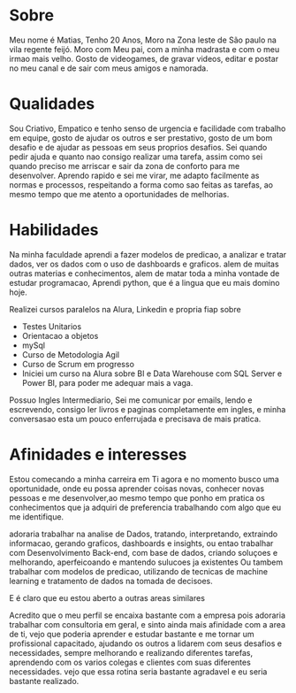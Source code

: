 
# Sobre

Meu nome é Matias, Tenho 20 Anos, Moro na Zona leste de São paulo na vila regente feijó.
Moro com Meu pai, com a minha madrasta e com o meu irmao mais velho.
Gosto de videogames, de gravar videos, editar e postar no meu canal  e de sair com meus amigos e namorada.



# Qualidades

Sou Criativo, Empatico e tenho senso de urgencia e facilidade com trabalho em equipe, gosto de ajudar os outros e ser prestativo, gosto de um bom desafio e de ajudar as pessoas em seus proprios desafios. Sei quando pedir ajuda e quanto nao consigo realizar uma tarefa, assim como sei quando preciso me arriscar e sair da zona de conforto para me desenvolver. Aprendo rapido e sei me virar, me adapto facilmente as normas e processos, respeitando a forma como sao feitas as tarefas, ao mesmo tempo que me atento a oportunidades de melhorias.

# Habilidades

Na minha faculdade aprendi a fazer modelos de predicao, a analizar e tratar dados, ver os dados com o uso de dashboards e graficos. alem de muitas outras materias e conhecimentos, alem de matar toda a minha vontade de estudar programacao, Aprendi python, que é a lingua que eu mais domino hoje.

Realizei cursos paralelos na Alura, Linkedin e propria fiap sobre
- Testes Unitarios
- Orientacao a objetos
- mySql
- Curso de Metodologia Agil
- Curso de Scrum em progresso 
- Iniciei um curso na Alura sobre BI e Data Warehouse com SQL Server e Power BI, para poder me adequar mais a vaga.

Possuo Ingles Intermediario, Sei me comunicar por emails, lendo e escrevendo, consigo ler livros e paginas completamente em ingles, e minha conversasao esta um pouco enferrujada e precisava de mais pratica.

# Afinidades e interesses


Estou comecando a minha carreira em Ti agora e no momento busco uma oportunidade, onde eu possa aprender coisas novas, conhecer novas pessoas e me desenvolver,ao mesmo tempo que ponho em pratica os conhecimentos que ja adquiri de preferencia trabalhando com algo que eu me identifique.

adoraria trabalhar na analise de Dados, tratando,  interpretando, extraindo informacao, gerando graficos, dashboards e insights, ou entao trabalhar com Desenvolvimento Back-end, com base de dados, criando soluçoes e melhorando, aperfeicoando e mantendo sulucoes ja existentes Ou tambem trabalhar com modelos de predicao, utilizando de tecnicas de machine learning e tratamento de dados na tomada de decisoes.

E é claro que eu estou aberto a outras areas similares

Acredito que o meu perfil se encaixa bastante com a empresa pois adoraria trabalhar com consultoria em geral, e sinto ainda mais afinidade com a area de ti, vejo que poderia aprender e estudar bastante e me tornar um profissional capacitado, ajudando os outros a lidarem com seus desafios e necessidades, sempre melhorando e realizando diferentes tarefas, aprendendo com os varios colegas e clientes com suas diferentes necessidades. vejo que essa rotina seria bastante agradavel e eu seria bastante realizado.

